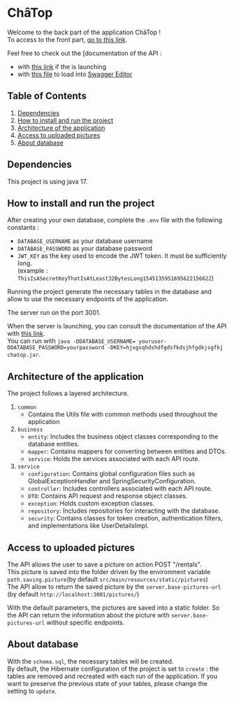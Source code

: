 # ChâTop
Welcome to the back part of the application ChâTop !  
To access to the front part, [go to this link](https://github.com/ManonAntigoneDauguet/FormationFS_projet2).

Feel free to check out the [documentation of the API :
- with [this link](http://localhost:3001/api/swagger-ui/index.html) if the is launching
- with [this file](api-docs.json) to load into [Swagger Editor](https://editor.swagger.io/)

## Table of Contents

1. [Dependencies](#dependencies)
2. [How to install and run the project](#how-to-install-and-run-the-project)
3. [Architecture of the application](#architecture-of-the-application)
4. [Access to uploaded pictures](#access-to-uploaded-pictures)
5. [About database](#about-database)

## Dependencies

This project is using java 17.

## How to install and run the project

After creating your own database, complete the `.env` file with the following constants :
- `DATABASE_USERNAME` as your database username
- `DATABASE_PASSWORD` as your database password
- `JWT_KEY` as the key used to encode the JWT token. It must be sufficiently long.  
(example : `ThisIsASecretKeyThatIsAtLeast32BytesLong1545135951695622156622`)

Running the project generate the necessary tables in the database and allow to use the necessary endpoints of the application.   

The server run on the port 3001.

When the server is launching, you can consult the documentation of the API with [this link](http://localhost:3001/api/swagger-ui/index.html).  
You can run with `java -DDATABASE_USERNAME= youruser-DDATABASE_PASSWORD=yourpassword -DKEY=hjxgsqhdshdfgdsfkdsjhfgdkjsgfkj chatop.jar`.

## Architecture of the application

The project follows a layered architecture.

1. `common`  
   - Contains the Utils file with common methods used throughout the application
2. `business`  
   - `entity`: Includes the business object classes corresponding to the database entities.
   - `mapper`: Contains mappers for converting between entities and DTOs.
   - `service`: Holds the services associated with each API route.
3. `service`  
   - `configuration`: Contains global configuration files such as GlobalExceptionHandler and SpringSecurityConfiguration.
   - `controller`: Includes controllers associated with each API route.
   - `DTO`: Contains API request and response object classes.
   - `exception`: Holds custom exception classes.
   - `repository`: Includes repositories for interacting with the database.
   - `security`: Contains classes for token creation, authentication filters, and implementations like UserDetailsImpl.

## Access to uploaded pictures

The API allows the user to save a picture on action POST "/rentals".  
This picture is saved into the folder driven by the environment variable `path.saving.picture`(by default `src/main/resources/static/pictures`)  
The API allow to return the saved picture by the `server.base-pictures-url` (by default `http://localhost:3001/pictures/`)

With the default parameters, the pictures are saved into a static folder. So the API can return the information about the picture with `server.base-pictures-url` without specific endpoints.

## About database

With the `schema.sql`, the necessary tables will be created.  
By default, the Hibernate configuration of the project is set to `create` : the tables are removed and recreated with each run of the application.
If you want to preserve the previous state of your tables, please change the setting to `update`.
